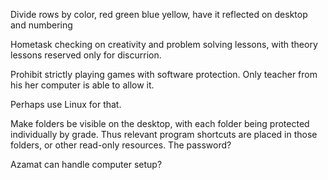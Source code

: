 Divide rows by color, red green blue yellow, have it reflected on desktop and numbering

Hometask checking on creativity and problem solving lessons, with theory lessons reserved only for discurrion.

Prohibit strictly playing games with software protection. Only teacher from his her computer is able to allow it.

Perhaps use Linux for that.

Make folders be visible on the desktop, with each folder being protected individually by grade. Thus relevant program shortcuts are placed in those folders, or other read-only resources. The password?

Azamat can handle computer setup?


